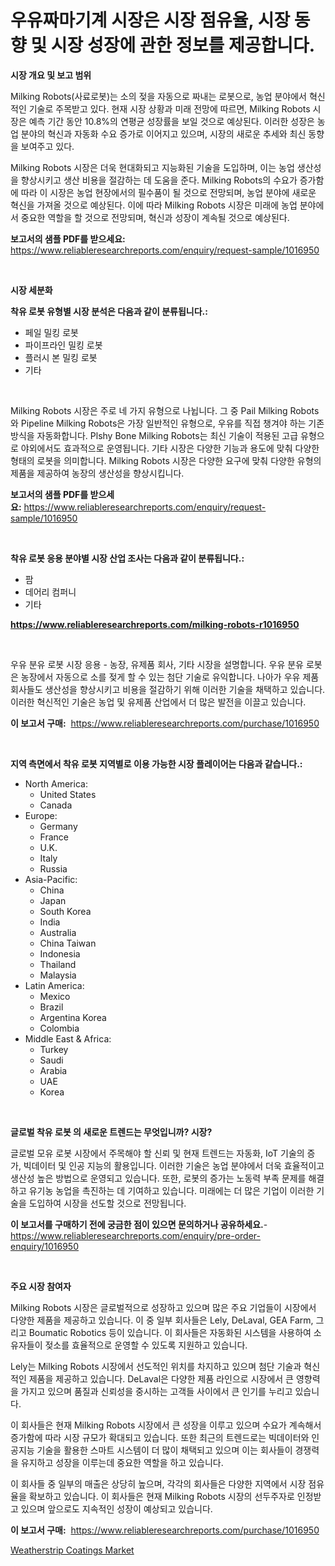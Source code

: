 <p><h1>우유짜마기계 시장은 시장 점유율, 시장 동향 및 시장 성장에 관한 정보를 제공합니다.</h1></p><p><strong>시장 개요 및 보고 범위</strong></p>
<p><p>Milking Robots(사료로봇)는 소의 젖을 자동으로 짜내는 로봇으로, 농업 분야에서 혁신적인 기술로 주목받고 있다. 현재 시장 상황과 미래 전망에 따르면, Milking Robots 시장은 예측 기간 동안 10.8%의 연평균 성장률을 보일 것으로 예상된다. 이러한 성장은 농업 분야의 혁신과 자동화 수요 증가로 이어지고 있으며, 시장의 새로운 추세와 최신 동향을 보여주고 있다. </p><p>Milking Robots 시장은 더욱 현대화되고 지능화된 기술을 도입하며, 이는 농업 생산성을 향상시키고 생산 비용을 절감하는 데 도움을 준다. Milking Robots의 수요가 증가함에 따라 이 시장은 농업 현장에서의 필수품이 될 것으로 전망되며, 농업 분야에 새로운 혁신을 가져올 것으로 예상된다. 이에 따라 Milking Robots 시장은 미래에 농업 분야에서 중요한 역할을 할 것으로 전망되며, 혁신과 성장이 계속될 것으로 예상된다.</p></p>
<p><strong>보고서의 샘플 PDF를 받으세요:</strong> <a href="https://www.reliableresearchreports.com/enquiry/request-sample/1016950">https://www.reliableresearchreports.com/enquiry/request-sample/1016950</a></p>
<p>&nbsp;</p>
<p><strong>시장 세분화</strong></p>
<p><strong>착유 로봇 유형별 시장 분석은 다음과 같이 분류됩니다.:</strong></p>
<p><ul><li>페일 밀킹 로봇</li><li>파이프라인 밀킹 로봇</li><li>플러시 본 밀킹 로봇</li><li>기타</li></ul></p>
<p>&nbsp;</p>
<p><p>Milking Robots 시장은 주로 네 가지 유형으로 나뉩니다. 그 중 Pail Milking Robots와 Pipeline Milking Robots은 가장 일반적인 유형으로, 우유를 직접 챙겨야 하는 기존 방식을 자동화합니다. Plshy Bone Milking Robots는 최신 기술이 적용된 고급 유형으로 야외에서도 효과적으로 운영됩니다. 기타 시장은 다양한 기능과 용도에 맞춰 다양한 형태의 로봇을 의미합니다. Milking Robots 시장은 다양한 요구에 맞춰 다양한 유형의 제품을 제공하여 농장의 생산성을 향상시킵니다.</p></p>
<p><strong>보고서의 샘플 PDF를 받으세요:</strong>&nbsp;<a href="https://www.reliableresearchreports.com/enquiry/request-sample/1016950">https://www.reliableresearchreports.com/enquiry/request-sample/1016950</a></p>
<p>&nbsp;</p>
<p><strong> 착유 로봇 응용 분야별 시장 산업 조사는 다음과 같이 분류됩니다.:</strong></p>
<p><ul><li>팜</li><li>데어리 컴퍼니</li><li>기타</li></ul></p>
<p><strong><a href="https://www.reliableresearchreports.com/milking-robots-r1016950">https://www.reliableresearchreports.com/milking-robots-r1016950</a></strong></p>
<p>&nbsp;</p>
<p><p>우유 분유 로봇 시장 응용 - 농장, 유제품 회사, 기타 시장을 설명합니다. 우유 분유 로봇은 농장에서 자동으로 소를 젖게 할 수 있는 첨단 기술로 유익합니다. 나아가 우유 제품 회사들도 생산성을 향상시키고 비용을 절감하기 위해 이러한 기술을 채택하고 있습니다. 이러한 혁신적인 기술은 농업 및 유제품 산업에서 더 많은 발전을 이끌고 있습니다.</p></p>
<p><strong>이 보고서 구매:</strong>&nbsp; <a href="https://www.reliableresearchreports.com/purchase/1016950">https://www.reliableresearchreports.com/purchase/1016950</a></p>
<p>&nbsp;</p>
<p><strong>지역 측면에서 착유 로봇 지역별로 이용 가능한 시장 플레이어는 다음과 같습니다.:</strong></p>
<p><ul>
    <li>
        North America:
        <ul>
            <li>United States</li>
            <li>Canada</li>
        </ul>
    </li>
    <li>
        Europe:
        <ul>
            <li>Germany</li>
            <li>France</li>
            <li>U.K.</li>
            <li>Italy</li>
            <li>Russia</li>
        </ul>
    </li>
    <li>
        Asia-Pacific:
        <ul>
            <li>China</li>
            <li>Japan</li>
            <li>South Korea</li>
            <li>India</li>
            <li>Australia</li>
            <li>China Taiwan</li>
            <li>Indonesia</li>
            <li>Thailand</li>
            <li>Malaysia</li>
        </ul>
    </li>
    <li>
        Latin America:
        <ul>
            <li>Mexico</li>
            <li>Brazil</li>
            <li>Argentina Korea</li>
            <li>Colombia</li>
        </ul>
    </li>
    <li>
        Middle East & Africa:
        <ul>
            <li>Turkey</li>
            <li>Saudi</li>
            <li>Arabia</li>
            <li>UAE</li>
            <li>Korea</li>
        </ul>
    </li>
    </ul></p>
<p>&nbsp;</p>
<p><strong>글로벌 착유 로봇 의 새로운 트렌드는 무엇입니까? 시장?</strong></p>
<p><p>글로벌 모유 로봇 시장에서 주목해야 할 신뢰 및 현재 트렌드는 자동화, IoT 기술의 증가, 빅데이터 및 인공 지능의 활용입니다. 이러한 기술은 농업 분야에서 더욱 효율적이고 생산성 높은 방법으로 운영되고 있습니다. 또한, 로봇의 증가는 노동력 부족 문제를 해결하고 유기농 농업을 촉진하는 데 기여하고 있습니다. 미래에는 더 많은 기업이 이러한 기술을 도입하여 시장을 선도할 것으로 전망됩니다.</p></p>
<p><strong>이 보고서를 구매하기 전에 궁금한 점이 있으면 문의하거나 공유하세요.</strong>- <a href="https://www.reliableresearchreports.com/enquiry/pre-order-enquiry/1016950">https://www.reliableresearchreports.com/enquiry/pre-order-enquiry/1016950</a></p>
<p>&nbsp;</p>
<p><strong>주요 시장 참여자</strong></p>
<p><p>Milking Robots 시장은 글로벌적으로 성장하고 있으며 많은 주요 기업들이 시장에서 다양한 제품을 제공하고 있습니다. 이 중 일부 회사들은 Lely, DeLaval, GEA Farm, 그리고 Boumatic Robotics 등이 있습니다. 이 회사들은 자동화된 시스템을 사용하여 소유자들이 젖소를 효율적으로 운영할 수 있도록 지원하고 있습니다.</p><p>Lely는 Milking Robots 시장에서 선도적인 위치를 차지하고 있으며 첨단 기술과 혁신적인 제품을 제공하고 있습니다. DeLaval은 다양한 제품 라인으로 시장에서 큰 영향력을 가지고 있으며 품질과 신뢰성을 중시하는 고객들 사이에서 큰 인기를 누리고 있습니다.</p><p>이 회사들은 현재 Milking Robots 시장에서 큰 성장을 이루고 있으며 수요가 계속해서 증가함에 따라 시장 규모가 확대되고 있습니다. 또한 최근의 트렌드로는 빅데이터와 인공지능 기술을 활용한 스마트 시스템이 더 많이 채택되고 있으며 이는 회사들이 경쟁력을 유지하고 성장을 이루는데 중요한 역할을 하고 있습니다.</p><p>이 회사들 중 일부의 매출은 상당히 높으며, 각각의 회사들은 다양한 지역에서 시장 점유율을 확보하고 있습니다. 이 회사들은 현재 Milking Robots 시장의 선두주자로 인정받고 있으며 앞으로도 지속적인 성장이 예상되고 있습니다.</p></p>
<p><strong>이 보고서 구매:</strong>&nbsp;&nbsp;<a href="https://www.reliableresearchreports.com/purchase/1016950">https://www.reliableresearchreports.com/purchase/1016950</a></p>
<p><p><a href="https://artistic-helicopter-ca9.notion.site/Insights-into-Weatherstrip-Coatings-Market-Size-Analysing-Market-Share-Trends-and-Growth-from-202-c97c3214b59a4bdab087121ef8600764">Weatherstrip Coatings Market</a></p></p>